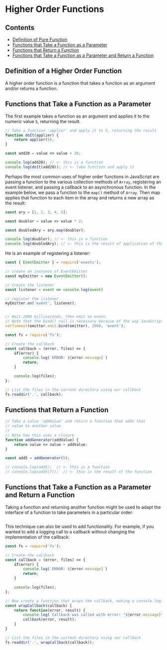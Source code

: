 # Higher Order Functions

## Contents
- [Definition of Pure Function](#section1)
- [Functions that Take a Function as a Parameter](#section2)
- [Functions that Return a Function](#section3)
- [Functions that Take a Function as a Parameter and Return a Function](#section4)

<div id="section1"/>

## Definition of a Higher Order Function

A higher order function is a function that takes a function as an argument and/or returns a function.

<div id="section2"/>

## Functions that Take a Function as a Parameter

The first example takes a function as an argument and applies it to the numeric value `5`, returning the result.
```js
// Take a function 'applier' and apply it to 5, returning the result
function doIt(applier) {
    return applier(5);
}

const add20 = value => value + 20;

console.log(add20); // <- this is a function
console.log(doIt(add20)); // <- take function and apply it
```

Perhaps the most common uses of higher order functions in JavaScript are passing a function to the various collection methods of `Array`, registering an event listener, and passing a callback to an asynchronous function. In the example below, we pass a function to the `map()` method of `Array`. Then map applies that function to each item in the array and returns a new array as the result:
```js
const ary = [1, 2, 3, 4, 5];

const doubler = value => value * 2;

const doubledAry = ary.map(doubler);

console.log(doubler); // <- this is a function
console.log(doubledAry); // <- this is the result of application of that function
```

He is an example of registering a listener:
```js
const { EventEmitter } = require('events');

// create an instance of EventEmitter
const myEmitter = new EventEmitter();

// create the listener
const listener = event => console.log(event)

// register the listener
myEmitter.on('event', listener);


// Wait 2000 milliseconds, then emit an event.
// Note that the bind() call is necessary because of the way JavaScript handles 'this'
setTimeout(emitter.emit.bind(emitter), 2000, 'event');
```

```js
const fs = require('fs');

// Create the callback
const callback = (error, files) => {
    if(error) {
        console.log(`ERROR: ${error.message}`)
        return;
    }

    console.log(files);
};

// List the files in the current directory using our callback
fs.readdir('.', callback);
```

<div id="section3"/>

## Functions that Return a Function

```js
// Take a value 'addValue' and return a function that adds that
// value to another value.
//
// Note how this uses a closure
function addGenerator(addValue) {
    return value => value + addValue;
}

const add5 = addGenerator(5);

// console.log(add5);  // <- this is a function
// console.log(add5(7));  // <- this is the result of the function
```

<div id="section4"/>

## Functions that Take a Function as a Parameter and Return a Function

Taking a function and returning another function might be used to adapt the interface of a function to take parameters in a particular order:
```js

```

This technique can also be used to add functionality. For example, if you wanted to add a logging call to a callback without changing the implementation of the callback:
```js
const fs = require('fs');

// Create the callback
const callback = (error, files) => {
    if(error) {
        console.log(`ERROR: ${error.message}`)
        return;
    }

    console.log(files);
};

// Now create a function that wraps the callback, making a console.log() call:
const wrapCallback(callback) {
    return function(error, result) {
        console.log(`Callback was called with error: "${error.message}"" result: "${result}"`);
        callback(error, result);
    }
}

// List the files in the current directory using our callback
fs.readdir('.', wrapCallback(callback));
```
